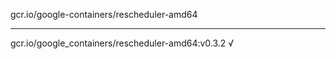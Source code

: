 gcr.io/google-containers/rescheduler-amd64 

----
gcr.io/google_containers/rescheduler-amd64:v0.3.2 √

